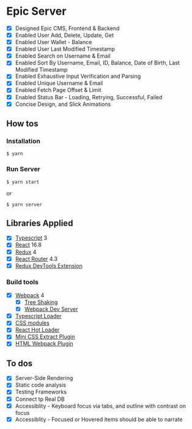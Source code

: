 # Epic Server

- [x] Designed Epic CMS, Frontend & Backend
- [x] Enabled User Add, Delete, Update, Get
- [x] Enabled User Wallet - Balance
- [x] Enabled User Last Modified Timestamp
- [x] Enabled Search on Username & Email
- [x] Enabled Sort By Username, Email, ID, Balance, Date of Birth, Last Modified Timestamp
- [x] Enabled Exhaustive Input Verification and Parsing
- [x] Enabled Unique Username & Email
- [x] Enabled Fetch Page Offset & Limit
- [x] Enabled Status Bar - Loading, Retrying, Successful, Failed
- [x] Concise Design, and Slick Animations

## How tos

### Installation

```
$ yarn
```

### Run Server

```
$ yarn start
```

or

```
$ yarn server
```

## Libraries Applied

- [x] [Typescript](https://www.typescriptlang.org/) 3
- [x] [React](https://facebook.github.io/react/) 16.8
- [x] [Redux](https://github.com/reactjs/redux) 4
- [x] [React Router](https://github.com/ReactTraining/react-router) 4.3
- [x] [Redux DevTools Extension](https://github.com/zalmoxisus/redux-devtools-extension)

### Build tools

- [x] [Webpack](https://webpack.github.io) 4
  - [x] [Tree Shaking](https://medium.com/@Rich_Harris/tree-shaking-versus-dead-code-elimination-d3765df85c80)
  - [x] [Webpack Dev Server](https://github.com/webpack/webpack-dev-server)
- [x] [Typescript Loader](https://github.com/TypeStrong/ts-loader)
- [x] [CSS modules](https://github.com/css-modules/css-modules)
- [x] [React Hot Loader](https://github.com/gaearon/react-hot-loader)
- [x] [Mini CSS Extract Plugin](https://github.com/webpack-contrib/mini-css-extract-plugin)
- [x] [HTML Webpack Plugin](https://github.com/ampedandwired/html-webpack-plugin)

## To dos

- [x] Server-Side Rendering
- [x] Static code analysis
- [x] Testing Frameworks
- [x] Connect tp Real DB
- [x] Accessiblity - Keyboard focus via tabs, and outline with contrast on focus
- [x] Accessiblity - Focused or Hovered items should be able to narrate